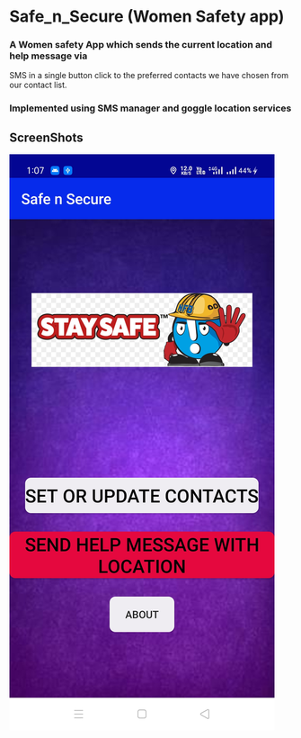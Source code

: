 # Safe_n_Secure (Women Safety app)

### A Women safety App which sends the current location and help message via
SMS in a single button click to the preferred contacts we have chosen from our
contact list.

### Implemented using SMS manager and goggle location services

## ScreenShots

![alt text](https://github.com/shubhamaswal205/Safe_n_Secure/blob/main/Screenshots/ss01.jpg?raw=true)
